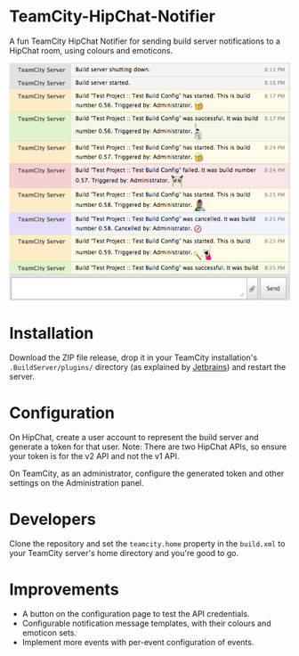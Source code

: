TeamCity-HipChat-Notifier
=========================

A fun TeamCity HipChat Notifier for sending build server notifications to a HipChat room, using colours and emoticons.

![Screen shot of app](images/screen_shot.png "Screen shot of app")

# Installation

Download the ZIP file release, drop it in your TeamCity installation's `.BuildServer/plugins/` 
directory (as explained by [Jetbrains](http://www.jetbrains.com/teamcity/plugins/)) and restart the server. 

# Configuration

On HipChat, create a user account to represent the build server and generate a token for that user. 
Note: There are two HipChat APIs, so ensure your token is for the v2 API and not the v1 API. 

On TeamCity, as an administrator, configure the generated token and other settings on the Administration panel.

# Developers

Clone the repository and set the `teamcity.home` property in the `build.xml` to your TeamCity server's home directory and you're good to go. 

# Improvements

* A button on the configuration page to test the API credentials.
* Configurable notification message templates, with their colours and emoticon sets. 
* Implement more events with per-event configuration of events.  
